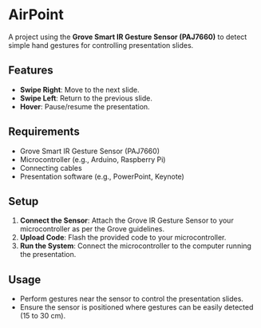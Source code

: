 # AirPoint

A project using the **Grove Smart IR Gesture Sensor (PAJ7660)** to detect simple hand gestures for controlling presentation slides.

## Features
- **Swipe Right**: Move to the next slide.
- **Swipe Left**: Return to the previous slide.
- **Hover**: Pause/resume the presentation.

## Requirements
- Grove Smart IR Gesture Sensor (PAJ7660)
- Microcontroller (e.g., Arduino, Raspberry Pi)
- Connecting cables
- Presentation software (e.g., PowerPoint, Keynote)

## Setup
1. **Connect the Sensor**: Attach the Grove IR Gesture Sensor to your microcontroller as per the Grove guidelines.
2. **Upload Code**: Flash the provided code to your microcontroller.
3. **Run the System**: Connect the microcontroller to the computer running the presentation.

## Usage
- Perform gestures near the sensor to control the presentation slides.
- Ensure the sensor is positioned where gestures can be easily detected (15 to 30 cm).